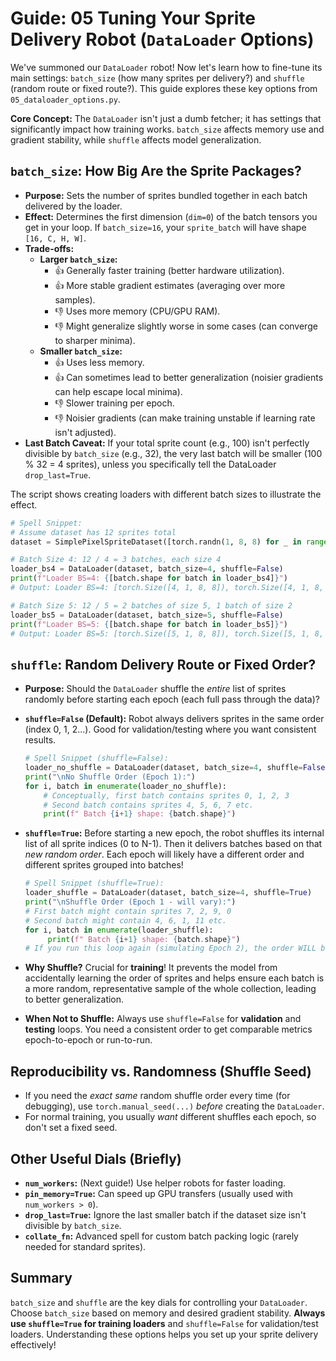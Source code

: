 # Guide: 05 Tuning Your Sprite Delivery Robot (`DataLoader` Options)

We've summoned our `DataLoader` robot! Now let's learn how to fine-tune its main settings: `batch_size` (how many sprites per delivery?) and `shuffle` (random route or fixed route?). This guide explores these key options from `05_dataloader_options.py`.

**Core Concept:** The `DataLoader` isn't just a dumb fetcher; it has settings that significantly impact how training works. `batch_size` affects memory use and gradient stability, while `shuffle` affects model generalization.

## `batch_size`: How Big Are the Sprite Packages?

- **Purpose:** Sets the number of sprites bundled together in each batch delivered by the loader.
- **Effect:** Determines the first dimension (`dim=0`) of the batch tensors you get in your loop. If `batch_size=16`, your `sprite_batch` will have shape `[16, C, H, W]`.
- **Trade-offs:**
  - **Larger `batch_size`:**
    - 👍 Generally faster training (better hardware utilization).
    - 👍 More stable gradient estimates (averaging over more samples).
    - 👎 Uses more memory (CPU/GPU RAM).
    - 👎 Might generalize slightly worse in some cases (can converge to sharper minima).
  - **Smaller `batch_size`:**
    - 👍 Uses less memory.
    - 👍 Can sometimes lead to better generalization (noisier gradients can help escape local minima).
    - 👎 Slower training per epoch.
    - 👎 Noisier gradients (can make training unstable if learning rate isn't adjusted).
- **Last Batch Caveat:** If your total sprite count (e.g., 100) isn't perfectly divisible by `batch_size` (e.g., 32), the very last batch will be smaller (100 % 32 = 4 sprites), unless you specifically tell the DataLoader `drop_last=True`.

The script shows creating loaders with different batch sizes to illustrate the effect.

```python
# Spell Snippet:
# Assume dataset has 12 sprites total
dataset = SimplePixelSpriteDataset([torch.randn(1, 8, 8) for _ in range(12)])

# Batch Size 4: 12 / 4 = 3 batches, each size 4
loader_bs4 = DataLoader(dataset, batch_size=4, shuffle=False)
print(f"Loader BS=4: {[batch.shape for batch in loader_bs4]}")
# Output: Loader BS=4: [torch.Size([4, 1, 8, 8]), torch.Size([4, 1, 8, 8]), torch.Size([4, 1, 8, 8])]

# Batch Size 5: 12 / 5 = 2 batches of size 5, 1 batch of size 2
loader_bs5 = DataLoader(dataset, batch_size=5, shuffle=False)
print(f"Loader BS=5: {[batch.shape for batch in loader_bs5]}")
# Output: Loader BS=5: [torch.Size([5, 1, 8, 8]), torch.Size([5, 1, 8, 8]), torch.Size([2, 1, 8, 8])]
```

## `shuffle`: Random Delivery Route or Fixed Order?

- **Purpose:** Should the `DataLoader` shuffle the _entire_ list of sprites randomly before starting each epoch (each full pass through the data)?
- **`shuffle=False` (Default):** Robot always delivers sprites in the same order (index 0, 1, 2...). Good for validation/testing where you want consistent results.

  ```python
  # Spell Snippet (shuffle=False):
  loader_no_shuffle = DataLoader(dataset, batch_size=4, shuffle=False)
  print("\nNo Shuffle Order (Epoch 1):")
  for i, batch in enumerate(loader_no_shuffle):
      # Conceptually, first batch contains sprites 0, 1, 2, 3
      # Second batch contains sprites 4, 5, 6, 7 etc.
      print(f" Batch {i+1} shape: {batch.shape}")
  ```

- **`shuffle=True`:** Before starting a new epoch, the robot shuffles its internal list of all sprite indices (0 to N-1). Then it delivers batches based on that _new random order_. Each epoch will likely have a different order and different sprites grouped into batches!

  ```python
  # Spell Snippet (shuffle=True):
  loader_shuffle = DataLoader(dataset, batch_size=4, shuffle=True)
  print("\nShuffle Order (Epoch 1 - will vary):")
  # First batch might contain sprites 7, 2, 9, 0
  # Second batch might contain 4, 6, 1, 11 etc.
  for i, batch in enumerate(loader_shuffle):
       print(f" Batch {i+1} shape: {batch.shape}")
  # If you run this loop again (simulating Epoch 2), the order WILL be different!
  ```

- **Why Shuffle?** Crucial for **training**! It prevents the model from accidentally learning the order of sprites and helps ensure each batch is a more random, representative sample of the whole collection, leading to better generalization.
- **When Not to Shuffle:** Always use `shuffle=False` for **validation** and **testing** loops. You need a consistent order to get comparable metrics epoch-to-epoch or run-to-run.

## Reproducibility vs. Randomness (Shuffle Seed)

- If you need the _exact same_ random shuffle order every time (for debugging), use `torch.manual_seed(...)` _before_ creating the `DataLoader`.
- For normal training, you usually _want_ different shuffles each epoch, so don't set a fixed seed.

## Other Useful Dials (Briefly)

- **`num_workers`:** (Next guide!) Use helper robots for faster loading.
- **`pin_memory=True`:** Can speed up GPU transfers (usually used with `num_workers > 0`).
- **`drop_last=True`:** Ignore the last smaller batch if the dataset size isn't divisible by `batch_size`.
- **`collate_fn`:** Advanced spell for custom batch packing logic (rarely needed for standard sprites).

## Summary

`batch_size` and `shuffle` are the key dials for controlling your `DataLoader`. Choose `batch_size` based on memory and desired gradient stability. **Always use `shuffle=True` for training loaders** and `shuffle=False` for validation/test loaders. Understanding these options helps you set up your sprite delivery effectively!
